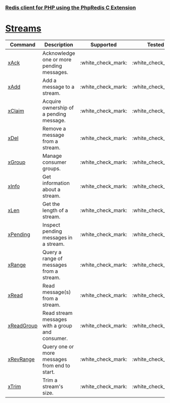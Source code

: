 ### [Redis client for PHP using the PhpRedis C Extension](../README.md)
# [Streams](docs/streams.md)

|Command                    |Description                                    |Supported  |Tested     |Class/Trait    |Method         |
|---                        |---                                            |:-:        |:-:        |---            |---            |
|[xAck](#xAck)              |Acknowledge one or more pending messages.      |:white\_check\_mark:        |:white\_check\_mark:        |Streams        |xAck           |
|[xAdd](#xAdd)              |Add a message to a stream.                     |:white\_check\_mark:        |:white\_check\_mark:        |Streams        |xAdd           |
|[xClaim](#xClaim)          |Acquire ownership of a pending message.        |:white\_check\_mark:        |:white\_check\_mark:        |Streams        |xClaim         |
|[xDel](#xDel)              |Remove a message from a stream.                |:white\_check\_mark:        |:white\_check\_mark:        |Streams        |xDel           |
|[xGroup](#xGroup)          |Manage consumer groups.                        |:white\_check\_mark:        |:white\_check\_mark:        |Streams        |xGroup         |
|[xInfo](#xInfo)            |Get information about a stream.                |:white\_check\_mark:        |:white\_check\_mark:        |Streams        |xInfo          |
|[xLen](#xLen)              |Get the length of a stream.                    |:white\_check\_mark:        |:white\_check\_mark:        |Streams        |xLen           |
|[xPending](#xPending)      |Inspect pending messages in a stream.          |:white\_check\_mark:        |:white\_check\_mark:        |Streams        |xPending       |
|[xRange](#xRange)          |Query a range of messages from a stream.       |:white\_check\_mark:        |:white\_check\_mark:        |Streams        |xRange         |
|[xRead](#xRead)            |Read message(s) from a stream.                 |:white\_check\_mark:        |:white\_check\_mark:        |Streams        |xRead          |
|[xReadGroup](#xReadGroup)  |Read stream messages with a group and consumer.|:white\_check\_mark:        |:white\_check\_mark:        |Streams        |xReadGroup     |
|[xRevRange](#xRevRange)    |Query one or more messages from end to start.  |:white\_check\_mark:        |:white\_check\_mark:        |Streams        |xRevRange      |
|[xTrim](#xTrim)            |Trim a stream's size.                          |:white\_check\_mark:        |:white\_check\_mark:        |Streams        |xTrim          |
